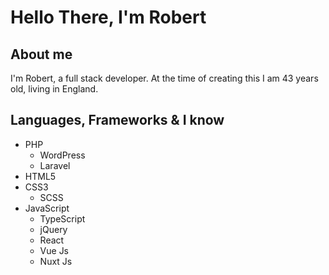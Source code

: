 # Hello There, I'm Robert

## About me

I'm Robert, a full stack developer. At the time of creating this I am 43 years old, living in England.

## Languages, Frameworks & I know

- PHP
  - WordPress
  - Laravel
- HTML5
- CSS3
  - SCSS
- JavaScript
  - TypeScript
  - jQuery
  - React
  - Vue Js
  - Nuxt Js
